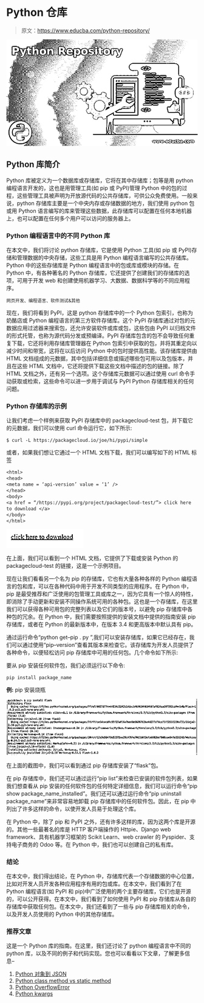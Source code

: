 # Python 仓库

> 原文：<https://www.educba.com/python-repository/>

![Python Repository](img/3ee7a2ddd2fc1d1fb026890bef2d0f3e.png)



## Python 库简介

Python 库被定义为一个数据库或存储库，它将在其中存储库；包等是用 python 编程语言开发的，这也是用管理工具(如 pip 或 PyPI)管理 Python 中的包的过程，这些管理工具被声明为开放源代码的公共存储库，可供公众免费使用。一般来说，python 存储库主要是一个中央内存或存储数据的地方，我们使用 python 包或用 Python 语言编写的库来管理这些数据，此存储库可以配置在任何本地机器上，也可以配置在任何多个用户可以访问的服务器上。

### Python 编程语言中的不同 Python 库

在本文中，我们将讨论 python 存储库，它是使用 Python 工具(如 pip 或 PyPI)存储和管理数据的中央存储，这些工具是用 Python 编程语言编写的公共存储库。Python 中的这些存储库是 Python 编程语言中的包或库或模块的存储。在 Python 中，有各种著名的 Python 存储库，它还提供了创建我们的存储库的选项，可用于开发 web 和创建使用机器学习、大数据、数据科学等的不同应用程序。

<small>网页开发、编程语言、软件测试&其他</small>

现在，我们将看到 PyPI，这是 python 存储库中的一个 Python 包索引，也称为奶酪店或 Python 编程语言的第三方软件存储库。这个 PyPI 存储库通过对包的元数据应用过滤器来搜索包，还允许安装软件或库或包，这些包由 PyPI 以归档文件的形式托管，也称为源代码分发或预编译。PyPI 存储库包含的包不会导致任何重复下载，它还将利用存储库管理器在 Python 包索引中获取的包，并将其重定向以减少时间和带宽，这将在以后访问 Python 中的包时提供高性能。该存储库提供由 HTML 文档组成的元数据，其中包括详细信息或描述哪些包可用以及包版本，并且在这些 HTML 文档中，它还将提供下载这些文档中描述的包的链接。除了 HTML 文档之外，还有另一个选项。这个存储库元数据可以通过使用 curl 命令手动获取或检索，这些命令可以进一步用于调试与 PyPI Python 存储库相关的任何问题。

### Python 存储库的示例

让我们考虑一个样例来获取 PyPI 存储库中的 packagecloud-test 包，并下载它的元数据，我们可以使用 curl 命令运行它，如下所示:

```
$ curl -L https://packagecloud.io/joe/hi/pypi/simple
```

或者，如果我们想让它通过一个 HTML 文档下载，我们可以编写如下的 HTML 标签

```
<html>
<head>
<meta name = ‘api-version’ value = ‘1’ />
</head>
<body>
<a href = “/https://pypi.org/project/packagecloud-test/”> click here to download </a>
</body>
</html>
```

![Python Repository-1.1](img/7b050e3d28f26441965cce06dd5987b2.png)



在上面，我们可以看到一个 HTML 文档，它提供了下载或安装 Python 的 packagecloud-test 的链接，这是一个示例项目。

现在让我们看看另一个名为 pip 的存储库，它也有大量各种各样的 Python 编程语言的包和库，可以在各种代码中用于开发不同类型的应用程序。在 Python 中，pip 是最受推荐和广泛使用的包管理工具或库之一，因为它具有一个惊人的特性，即消除了手动更新和安装不同操作系统可用的各种包。这也是一个存储库，在这里我们可以获得各种可用包的完整列表以及它们的版本号，以避免 pip 存储库中各种包的冗余。在 Python 中，我们需要按照提供的安装文档中提供的指南安装 pip 存储库，或者在 Python 的最新版本中，在版本 3.4 和更高版本中默认具有 pip。

通过运行命令“python get–pip . py ”,我们可以安装存储库，如果它已经存在，我们可以通过使用“pip–version”查看其版本来检查它。该存储库为开发人员提供了各种命令，以便轻松访问 pip 存储库中可用的任何包。几个命令如下所示:

要从 pip 安装任何软件包，我们必须运行以下命令:

```
pip install package_name
```

**例:** pip 安装烧瓶

![Python Repository-1.2](img/cafe576ddac1b883d1941be42c3cbf26.png)



在上面的截图中，我们可以看到通过 pip 存储库安装了“flask”包。

在 pip 存储库中，我们还可以通过运行“pip list”来检查已安装的软件包列表，如果我们想查看从 pip 安装的任何软件包的任何特定详细信息，我们可以运行命令“pip show package_name_installed”。我们还可以通过运行命令“pip uninstall package_name”来非常容易地卸载 pip 存储库中的任何软件包。因此，在 pip 中列出了许多这样的命令，以使开发人员易于处理这个库。

在 Python 中，除了 pip 和 PyPI 之外，还有许多这样的库，因为这两个库是开源的。其他一些最著名的库是 HTTP 客户端操作的 Httpie、Django web framework、具有机器学习框架的 Scikit Learn、web crawler 的 Pyspider、支持电子商务的 Odoo 等。在 Python 中，我们也可以创建自己的私有库。

### 结论

在本文中，我们得出结论，在 Python 中，存储库代表一个存储数据的中心位置，比如对开发人员开发各种应用程序有用的包或库。在本文中，我们看到了在 Python 编程语言(如 PyPI 和 pip)中广泛使用的两个主要存储库，它们也是开源的，可以公开获得。在本文中，我们看到了如何使用 PyPI 和 pip 存储库从各自的存储库中获取任何包。在本文中，我们还看到了一些与 pip 存储库相关的命令，以及开发人员使用的 Python 中的其他存储库。

### 推荐文章

这是一个 Python 库的指南。在这里，我们还讨论了 python 编程语言中不同的 python 库，以及不同的例子和代码实现。您也可以看看以下文章，了解更多信息–

1.  [Python 对象到 JSON](https://www.educba.com/python-object-to-json/)
2.  [Python class method vs static method](https://www.educba.com/python-classmethod-vs-staticmethod/)
3.  [Python OverflowError](https://www.educba.com/python-overflowerror/)
4.  [Python kwargs](https://www.educba.com/python-kwargs/)





